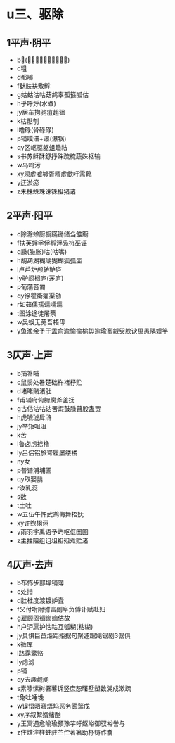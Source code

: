 ﻿# u三、驱除
## 1平声·阴平
- b𡜵(姑母，或青年女性尊称) 
- c粗
- d都嘟
- f麸肤袂敷孵
- g姑蛄沽咕菇鸪辜孤箍呱估
- h乎呼烀(水煮)
- jy居车拘驹疽趄狙
- k枯骷刳
- l噜碌(骨碌碌)
- p铺噗潽+瀑(瀑锅)
- qy区岖驱躯蛆趋祛
- s书苏稣酥舒抒殊疏梳蔬姝枢输
- w乌呜污
- xy须虚嘘墟胥糈虚歔吁需靴
- y迂淤瘀
- z朱株蛛珠诛铢租猪诸
## 2平声·阳平
- c除滁蜍厨橱蹣锄储刍雏蹰
- f扶芙蜉孚俘孵浮凫符巫诬
- g臌(臌胀)咕(咕嘴)
- h胡葫湖糊瑚猢蝴狐弧壶
- l卢芦炉颅轳鲈庐
- ly驴闾榈庐(茅庐)
- p葡蒲菩匍
- qy徐瞿衢癯渠劬
- r如茹儒孺蠕嚅濡
- t图涂途徒屠荼
- w吴蜈无芜吾梧毋
- y鱼渔余予于盂俞渝愉揄榆舆逾瑜窬觎臾腴谀禺愚隅娱竽
## 3仄声·上声
- b捕补哺
- c鼠黍处暑楚础杵褚杼贮
- d堵睹赌渚肚
- f甫辅府俯腑腐斧釜抚
- g古估沽牯诂罟嘏鼓臌瞽股蛊贾
- h虎唬琥戽浒
- jy举矩咀沮
- k苦
- l鲁卤虏掳橹
- ly吕侣铝旅膂履屡缕褛
- ny女
- p普谱浦埔圃
- qy取娶龋
- r汝乳蕊
- s数
- t土吐
- w五伍午忤武鹉侮舞捂妩
- xy许煦栩诩
- y雨羽宇禹语予屿呕伛圄圉
- z主拄阻组诅俎祖殂煮贮渚
## 4仄声·去声
- b布怖步部埠铺簿
- c处措
- d肚杜度渡镀妒蠹
- f父付咐附驸富副阜负傅讣赋赴妇
- g雇顾固锢崮痼估故
- h户沪扈护怙祜互瓠糊(粘糊)
- jy具惧巨苣炬距拒据句聚遽踞飓锯剧3倨俱
- k裤库
- l路露鹭赂
- ly虑滤
- p铺
- qy去趣觑阒
- s素嗉愫树署薯诉竖庶恕曙墅塑数溯戍漱疏
- t兔吐唾堍
- w误悟晤寤焐坞恶务雾鹜戊
- xy序叙絮婿绪酗
- y玉寓遇愈喻瑜预豫芋吁妪峪御驭裕誉与
- z住炷注柱蛀驻苎伫著箸助杼铸祚翥
